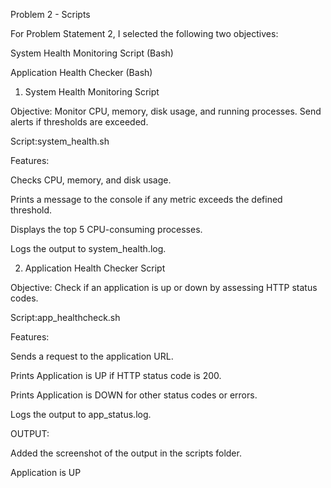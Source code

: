 Problem 2 - Scripts

For Problem Statement 2, I selected the following two objectives:

System Health Monitoring Script (Bash)

Application Health Checker (Bash)

1. System Health Monitoring Script

Objective: Monitor CPU, memory, disk usage, and running processes. Send alerts if thresholds are exceeded.

Script:system_health.sh

Features:

Checks CPU, memory, and disk usage.

Prints a message to the console if any metric exceeds the defined threshold.

Displays the top 5 CPU-consuming processes.

Logs the output to system_health.log.

2. Application Health Checker Script

Objective: Check if an application is up or down by assessing HTTP status codes.

Script:app_healthcheck.sh

Features:

Sends a request to the application URL.

Prints Application is UP if HTTP status code is 200.

Prints Application is DOWN for other status codes or errors.

Logs the output to app_status.log.

OUTPUT:

Added the screenshot of the output in the scripts folder.

Application is UP
